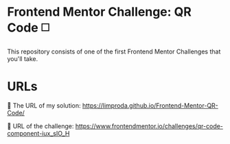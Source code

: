 # Frontend Mentor Challenge: QR Code ◻️
This repository consists of one of the first Frontend Mentor Challenges that you'll take.

# URLs

🔗 The URL of my solution: https://limproda.github.io/Frontend-Mentor-QR-Code/

🔗 URL of the challenge: https://www.frontendmentor.io/challenges/qr-code-component-iux_sIO_H

